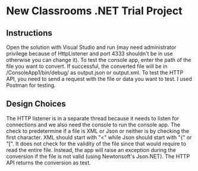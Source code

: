 New Classrooms .NET Trial Project
=================

Instructions
-----------------
Open the solution with Visual Studio and run (may need administrator privilege because of HttpListener and port 4333 shouldn't be in use otherwise you can change it). To test the console app, enter the path of the file you want to convert. If successful, the converted file will be in /ConsoleApp1/bin/debug/ as output.json or output.xml. To test the HTTP API, you need to send a request with the file or data you want to test. I used Postman for testing. 

Design Choices
-----------------
The HTTP listener is in a separate thread because it needs to listen for connections and we also need the console to run the console app. 
The check to predetermine if a file is XML or Json or neither is by checking the first character. XML should start with "<" while Json should start with "{" or "[". It does not check for the validity of the file since that would require to read the entire file. Instead, the app will raise an exception during the conversion if the file is not valid (using Newtonsoft's Json.NET).
The HTTP API returns the conversion as text. 